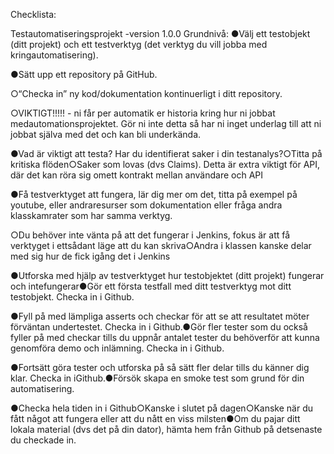 Checklista:
 
 Testautomatiseringsprojekt -version 1.0.0
 Grundnivå:
 ●Välj ett testobjekt (ditt projekt) och ett testverktyg (det verktyg du vill jobba med kringautomatisering).
 
 ●Sätt upp ett repository på GitHub.
 
 ○“Checka in” ny kod/dokumentation kontinuerligt i ditt repository.
 
 ○VIKTIGT!!!!! - ni får per automatik er historia kring hur ni jobbat medautomationsprojektet. Gör ni inte detta så har ni inget underlag till att ni jobbat själva med det och kan bli underkända.
 
 ●Vad är viktigt att testa? Har du identifierat saker i din testanalys?○Titta på kritiska flöden○Saker som lovas (dvs Claims). Detta är extra viktigt för API, där det kan röra sig omett kontrakt mellan användare och API
 
 ●Få testverktyget att fungera, lär dig mer om det, titta på exempel på youtube, eller andraresurser som dokumentation eller fråga andra klasskamrater som har samma verktyg.
 
 ○Du behöver inte vänta på att det fungerar i Jenkins, fokus är att få verktyget i ettsådant läge att du kan skriva○Andra i klassen kanske delar med sig hur de fick igång det i Jenkins
 
 ●Utforska med hjälp av testverktyget hur testobjektet (ditt projekt) fungerar och intefungerar●Gör ett första testfall med ditt testverktyg mot ditt testobjekt. Checka in i Github.
 
 ●Fyll på med lämpliga asserts och checkar för att se att resultatet möter förväntan undertestet. Checka in i Github.●Gör fler tester som du också fyller på med checkar tills du uppnår antalet tester du behöverför att kunna genomföra demo och inlämning. Checka in i Github.
 
 ●Fortsätt göra tester och utforska på så sätt fler delar tills du känner dig klar. Checka in iGithub.●Försök skapa en smoke test som grund för din automatisering.
 
 ●Checka hela tiden in i Github○Kanske i slutet på dagen○Kanske när du fått något att fungera eller att du nått en viss milsten●Om du pajar ditt lokala material (dvs det på din dator), hämta hem från Github på detsenaste du checkade in.